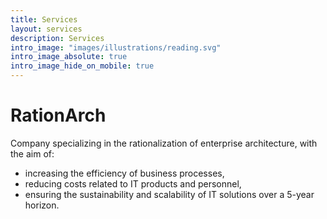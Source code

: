 ```yaml
---
title: Services
layout: services
description: Services
intro_image: "images/illustrations/reading.svg"
intro_image_absolute: true
intro_image_hide_on_mobile: true
---
```


# RationArch

Сompany specializing in the rationalization of enterprise architecture, with the aim of:
  - increasing the efficiency of business processes,
  - reducing costs related to IT products and personnel,
  - ensuring the sustainability and scalability of IT solutions over a 5-year horizon.

